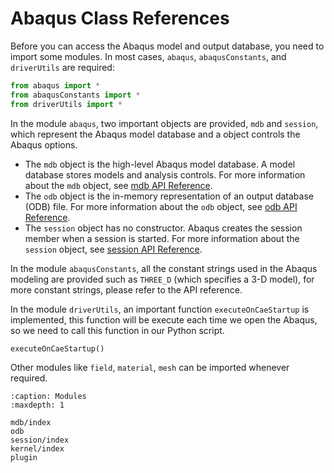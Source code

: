 # Abaqus Class References

Before you can access the Abaqus model and output database, you need to import some modules. In most cases, `abaqus`, `abaqusConstants`, and `driverUtils` are required:

```python
from abaqus import *
from abaqusConstants import *
from driverUtils import *
```

In the module `abaqus`, two important objects are provided, `mdb` and `session`, which represent the Abaqus model database and a object controls the Abaqus options.

- The `mdb` object is the high-level Abaqus model database. A model database stores models and analysis controls. For more information about the `mdb` object, see [mdb API Reference](mdb/index.md).
- The `odb` object is the in-memory representation of an output database (ODB) file. For more information about the `odb` object, see [odb API Reference](odb.md).
- The `session` object has no constructor. Abaqus creates the session member when a session is started. For more information about the `session` object, see [session API Reference](session/index.md).

In the module `abaqusConstants`, all the constant strings used in the Abaqus modeling are provided such as `THREE_D` (which specifies a 3-D model), for more constant strings, please refer to the API reference.

In the module `driverUtils`, an important function `executeOnCaeStartup` is implemented, this function will be execute each time we open the Abaqus, so we need to call this function in our Python script.

```python
executeOnCaeStartup()
```

Other modules like `field`, `material`, `mesh` can be imported whenever required.

```{toctree}
:caption: Modules
:maxdepth: 1

mdb/index
odb
session/index
kernel/index
plugin
```
